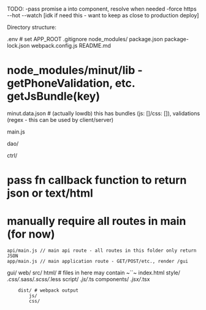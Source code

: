 TODO:
-pass promise a into component, resolve when needed
-force https
--hot --watch [idk if need this - want to keep as close to production deploy]

Directory structure:

.env # set APP_ROOT
.gitignore
node_modules/
package.json
package-lock.json
webpack.config.js
README.md

# node_modules/minut/lib - getPhoneValidation, etc. getJsBundle(key)
minut.data.json # (actually lowdb) this has bundles (js: []/css: []), validations (regex - this can be used by client/server)

main.js

dao/

ctrl/
# pass fn callback function to return json or text/html
# manually require all routes in main (for now)
    api/main.js // main api route - all routes in this folder only return JSON
    app/main.js // main application route - GET/POST/etc., render /gui

gui/
    web/
        src/
            html/ # files in here may contain  ~``~
                index.html
            style/
                *.css/*.sass/*.scss/*.less
            script/
                *.js/*.ts
                components/
                    *.jsx/*.tsx

        dist/ # webpack output
            js/
            css/
